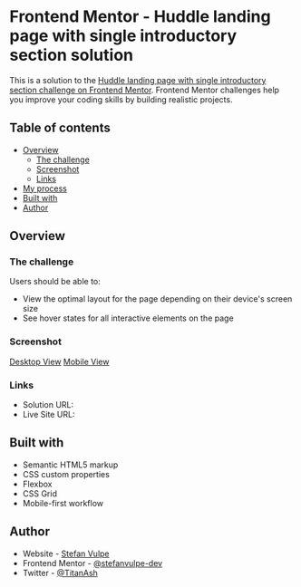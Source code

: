 # Frontend Mentor - Huddle landing page with single introductory section solution

This is a solution to the [Huddle landing page with single introductory section challenge on Frontend Mentor](https://www.frontendmentor.io/challenges/huddle-landing-page-with-a-single-introductory-section-B_2Wvxgi0). Frontend Mentor challenges help you improve your coding skills by building realistic projects. 

## Table of contents

- [Overview](#overview)
  - [The challenge](#the-challenge)
  - [Screenshot](#screenshot)
  - [Links](#links)
- [My process](#my-process)
- [Built with](#built-with)
- [Author](#author)

## Overview

### The challenge

Users should be able to:

- View the optimal layout for the page depending on their device's screen size
- See hover states for all interactive elements on the page

### Screenshot

[Desktop View](./screenshots/desktop-view.png)
[Mobile View](./screenshots/mobile-view.png)

### Links

- Solution URL: [](https://github.com/stefanvulpe-dev/Huddle-Landing-Page)
- Live Site URL: [](https://stefanvulpe-dev.github.io/Huddle-Landing-Page/)

## Built with

- Semantic HTML5 markup
- CSS custom properties
- Flexbox
- CSS Grid
- Mobile-first workflow

## Author

- Website - [Stefan Vulpe](https://github.com/stefanvulpe-dev)
- Frontend Mentor - [@stefanvulpe-dev](https://www.frontendmentor.io/profile/stefanvulpe-dev)
- Twitter - [@TitanAsh](https://twitter.com/TitanAsh)
